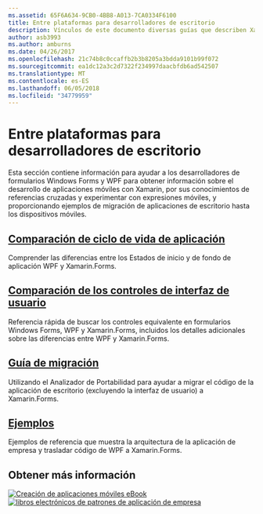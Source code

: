 ```yaml
---
ms.assetid: 65F6A634-9CB0-4BB8-A013-7CA0334F6100
title: Entre plataformas para desarrolladores de escritorio
description: Vínculos de este documento diversas guías que describen Xamarin.Forms para los desarrolladores de formularios Windows Forms y WPF. El contenido vinculado explora el ciclo de vida de la aplicación, controles de interfaz de usuario, trasladar instrucciones y ejemplos.
author: asb3993
ms.author: amburns
ms.date: 04/26/2017
ms.openlocfilehash: 21c74b8c0ccaffb2b3b8205a3bdda9101b99f072
ms.sourcegitcommit: ea1dc12a3c2d7322f234997daacbfdb6ad542507
ms.translationtype: MT
ms.contentlocale: es-ES
ms.lasthandoff: 06/05/2018
ms.locfileid: "34779959"
---
```

# <a name="cross-platform-for-desktop-developers"></a>Entre plataformas para desarrolladores de escritorio

Esta sección contiene información para ayudar a los desarrolladores de formularios Windows Forms y WPF para obtener información sobre el desarrollo de aplicaciones móviles con Xamarin, por sus conocimientos de referencias cruzadas y experimentar con expresiones móviles, y proporcionando ejemplos de migración de aplicaciones de escritorio hasta los dispositivos móviles.

## <a name="app-lifecycle-comparisonlifecyclemd"></a>[Comparación de ciclo de vida de aplicación](lifecycle.md)

Comprender las diferencias entre los Estados de inicio y de fondo de aplicación WPF y Xamarin.Forms.

## <a name="ui-controls-comparisoncontrolsindexmd"></a>[Comparación de los controles de interfaz de usuario](controls/index.md)

Referencia rápida de buscar los controles equivalente en formularios Windows Forms, WPF y Xamarin.Forms, incluidos los detalles adicionales sobre las diferencias entre WPF y Xamarin.Forms.

## <a name="porting-guidanceportingmd"></a>[Guía de migración](porting.md)

Utilizando el Analizador de Portabilidad para ayudar a migrar el código de la aplicación de escritorio (excluyendo la interfaz de usuario) a Xamarin.Forms.

## <a name="samplessamplesmd"></a>[Ejemplos](samples.md)

Ejemplos de referencia que muestra la arquitectura de la aplicación de empresa y trasladar código de WPF a Xamarin.Forms.

## <a name="learn-more"></a>Obtener más información

[![Creación de aplicaciones móviles eBook](images/creating-sml.png)](~/xamarin-forms/creating-mobile-apps-xamarin-forms/index.md) [ ![libros electrónicos de patrones de aplicación de empresa](images/enterprise-sml.png)](~/xamarin-forms/enterprise-application-patterns/index.md)
